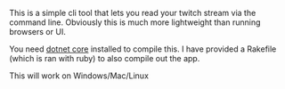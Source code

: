 This is a simple cli tool that lets you read your twitch stream via the command line. Obviously this is much more lightweight than running browsers or UI.

You need [dotnet core](https://dot.net) installed to compile this. I have provided a Rakefile (which is ran with ruby) to also compile out the app.


This will work on Windows/Mac/Linux
